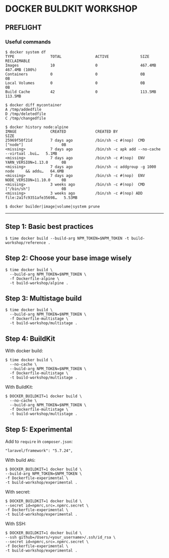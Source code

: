 # DOCKER BULDKIT WORKSHOP

## PREFLIGHT
### Useful commands
```
$ docker system df
TYPE                TOTAL               ACTIVE              SIZE                RECLAIMABLE
Images              10                  0                   467.4MB             467.4MB (100%)
Containers          0                   0                   0B                  0B
Local Volumes       0                   0                   0B                  0B
Build Cache         42                  0                   113.5MB             113.5MB
```

```
$ docker diff mycontainer
A /tmp/addedfile
D /tmp/deletedfile
C /tmp/changedfile
```

```
$ docker history node:alpine
IMAGE               CREATED             CREATED BY                                      SIZE
25969f50f21d        7 days ago          /bin/sh -c #(nop)  CMD ["node"]                 0B
<missing>           7 days ago          /bin/sh -c apk add --no-cache --virtual .bui…   5.1MB
<missing>           7 days ago          /bin/sh -c #(nop)  ENV YARN_VERSION=1.13.0      0B
<missing>           7 days ago          /bin/sh -c addgroup -g 1000 node     && addu…   64.6MB
<missing>           7 days ago          /bin/sh -c #(nop)  ENV NODE_VERSION=11.10.0     0B
<missing>           3 weeks ago         /bin/sh -c #(nop)  CMD ["/bin/sh"]              0B
<missing>           3 weeks ago         /bin/sh -c #(nop) ADD file:2a1fc9351afe35698…   5.53MB
```

```
$ docker builder|image|volume|system prune
```
---
## Step 1: Basic best practices
```
$ time docker build --build-arg NPM_TOKEN=$NPM_TOKEN -t build-workshop/reference .
```

## Step 2: Choose your base image wisely
```
$ time docker build \
  --build-arg NPM_TOKEN=$NPM_TOKEN \
  -f Dockerfile-alpine \
  -t build-workshop/alpine .
```

## Step 3: Multistage build
```
$ time docker build \
  --build-arg NPM_TOKEN=$NPM_TOKEN \
  -f Dockerfile-multistage \
  -t build-workshop/multistage .
```

## Step 4: BuildKit
With docker build:
```
$ time docker build \
  --no-cache \
  --build-arg NPM_TOKEN=$NPM_TOKEN \
  -f Dockerfile-multistage \
  -t build-workshop/multistage .
```
With BuildKit:
```
$ DOCKER_BUILDKIT=1 docker build \
  --no-cache \
  --build-arg NPM_TOKEN=$NPM_TOKEN \
  -f Dockerfile-multistage \
  -t build-workshop/multistage .
```

## Step 5: Experimental
Add to `require` in `composer.json`:
```
"laravel/framework": "5.7.24",
```
With build `ARG`:
```
$ DOCKER_BUILDKIT=1 docker build \
--build-arg NPM_TOKEN=$NPM_TOKEN \
-f Dockerfile-experimental \
-t build-workshop/experimental .
```
With secret:
```
$ DOCKER_BUILDKIT=1 docker build \
--secret id=npmrc,src=.npmrc.secret \
-f Dockerfile-experimental \
-t build-workshop/experimental .
```
With SSH:
```
$ DOCKER_BUILDKIT=1 docker build \
--ssh github=/Users/<your_username>/.ssh/id_rsa \
--secret id=npmrc,src=.npmrc.secret \
-f Dockerfile-experimental \
-t build-workshop/experimental .
```
